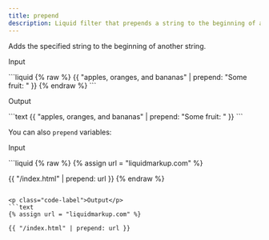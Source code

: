 ```yaml
---
title: prepend
description: Liquid filter that prepends a string to the beginning of another string.
---
```


Adds the specified string to the beginning of another string.

<p class="code-label">Input</p>
```liquid
{% raw %}
{{ "apples, oranges, and bananas" | prepend: "Some fruit: " }}
{% endraw %}
```

<p class="code-label">Output</p>
```text
{{ "apples, oranges, and bananas" | prepend: "Some fruit: " }}
```

You can also `prepend` variables:

<p class="code-label">Input</p>
```liquid
{% raw %}
{% assign url = "liquidmarkup.com" %}

{{ "/index.html" | prepend: url }}
{% endraw %}
```

<p class="code-label">Output</p>
```text
{% assign url = "liquidmarkup.com" %}

{{ "/index.html" | prepend: url }}
```
